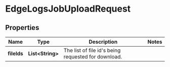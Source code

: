 
# EdgeLogsJobUploadRequest

## Properties
Name | Type | Description | Notes
------------ | ------------- | ------------- | -------------
**fileIds** | **List&lt;String&gt;** | The list of file id&#39;s being requested for download. | 



